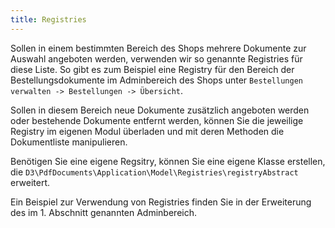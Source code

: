 ```yaml
---
title: Registries
---
```


Sollen in einem bestimmten Bereich des Shops mehrere Dokumente zur Auswahl angeboten werden, verwenden wir so genannte Registries für diese Liste. 
So gibt es zum Beispiel eine Registry für den Bereich der Bestellungsdokumente im Adminbereich des Shops unter `Bestellungen verwalten -> Bestellungen -> Übersicht`.

Sollen in diesem Bereich neue Dokumente zusätzlich angeboten werden oder bestehende Dokumente entfernt werden, können Sie die jeweilige Registry im eigenen Modul überladen und mit deren Methoden die Dokumentliste manipulieren.

Benötigen Sie eine eigene Regsitry, können Sie eine eigene Klasse erstellen, die `D3\PdfDocuments\Application\Model\Registries\registryAbstract` erweitert.

Ein Beispiel zur Verwendung von Registries finden Sie in der Erweiterung des im 1. Abschnitt genannten Adminbereich.